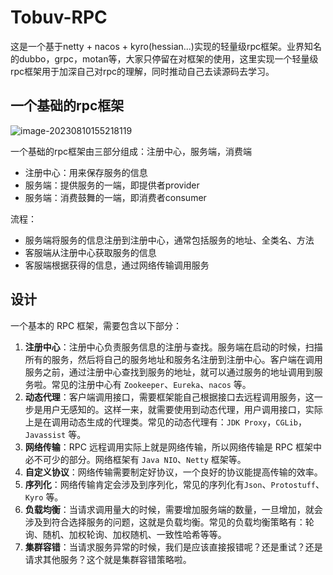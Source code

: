 # Tobuv-RPC

这是一个基于netty + nacos + kyro(hessian...)实现的轻量级rpc框架。业界知名的dubbo，grpc，motan等，大家只停留在对框架的使用，这里实现一个轻量级rpc框架用于加深自己对rpc的理解，同时推动自己去读源码去学习。

## 一个基础的rpc框架

![image-20230810155218119](https://pic-typora-nb.oss-cn-hangzhou.aliyuncs.com/img/image-20230810155218119.png)

一个基础的rpc框架由三部分组成：注册中心，服务端，消费端

- 注册中心：用来保存服务的信息
- 服务端：提供服务的一端，即提供者provider
- 服务端：消费鼓舞的一端，即消费者consumer

流程：

- 服务端将服务的信息注册到注册中心，通常包括服务的地址、全类名、方法
- 客服端从注册中心获取服务的信息
- 客服端根据获得的信息，通过网络传输调用服务

## 设计

一个基本的 RPC 框架，需要包含以下部分：

1. **注册中心**：注册中心负责服务信息的注册与查找。服务端在启动的时候，扫描所有的服务，然后将自己的服务地址和服务名注册到注册中心。客户端在调用服务之前，通过注册中心查找到服务的地址，就可以通过服务的地址调用到服务啦。常见的注册中心有 `Zookeeper`、`Eureka`、`nacos` 等。
2. **动态代理**：客户端调用接口，需要框架能自己根据接口去远程调用服务，这一步是用户无感知的。这样一来，就需要使用到动态代理，用户调用接口，实际上是在调用动态生成的代理类。常见的动态代理有：`JDK Proxy`，`CGLib`，`Javassist` 等。
3. **网络传输**：RPC 远程调用实际上就是网络传输，所以网络传输是 RPC 框架中必不可少的部分。网络框架有 `Java NIO`、`Netty` 框架等。
4. **自定义协议**：网络传输需要制定好协议，一个良好的协议能提高传输的效率。
5. **序列化**：网络传输肯定会涉及到序列化，常见的序列化有`Json`、`Protostuff`、`Kyro` 等。
6. **负载均衡**：当请求调用量大的时候，需要增加服务端的数量，一旦增加，就会涉及到符合选择服务的问题，这就是负载均衡。常见的负载均衡策略有：轮询、随机、加权轮询、加权随机、一致性哈希等等。
7. **集群容错**：当请求服务异常的时候，我们是应该直接报错呢？还是重试？还是请求其他服务？这个就是集群容错策略啦。